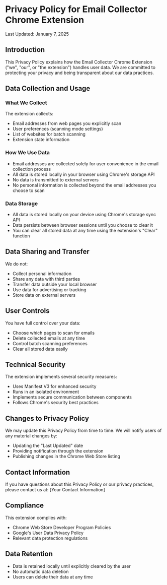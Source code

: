 # Privacy Policy for Email Collector Chrome Extension

Last Updated: January 7, 2025

## Introduction

This Privacy Policy explains how the Email Collector Chrome Extension ("we", "our", or "the extension") handles user data. We are committed to protecting your privacy and being transparent about our data practices.

## Data Collection and Usage

### What We Collect

The extension collects:

- Email addresses from web pages you explicitly scan
- User preferences (scanning mode settings)
- List of websites for batch scanning
- Extension state information

### How We Use Data

- Email addresses are collected solely for user convenience in the email collection process
- All data is stored locally in your browser using Chrome's storage API
- No data is transmitted to external servers
- No personal information is collected beyond the email addresses you choose to scan

### Data Storage

- All data is stored locally on your device using Chrome's storage sync API
- Data persists between browser sessions until you choose to clear it
- You can clear all stored data at any time using the extension's "Clear" function

## Data Sharing and Transfer

We do not:

- Collect personal information
- Share any data with third parties
- Transfer data outside your local browser
- Use data for advertising or tracking
- Store data on external servers

## User Controls

You have full control over your data:

- Choose which pages to scan for emails
- Delete collected emails at any time
- Control batch scanning preferences
- Clear all stored data easily

## Technical Security

The extension implements several security measures:

- Uses Manifest V3 for enhanced security
- Runs in an isolated environment
- Implements secure communication between components
- Follows Chrome's security best practices

## Changes to Privacy Policy

We may update this Privacy Policy from time to time. We will notify users of any material changes by:

- Updating the "Last Updated" date
- Providing notification through the extension
- Publishing changes in the Chrome Web Store listing

## Contact Information

If you have questions about this Privacy Policy or our privacy practices, please contact us at:
[Your Contact Information]

## Compliance

This extension complies with:

- Chrome Web Store Developer Program Policies
- Google's User Data Privacy Policy
- Relevant data protection regulations

## Data Retention

- Data is retained locally until explicitly cleared by the user
- No automatic data deletion
- Users can delete their data at any time

